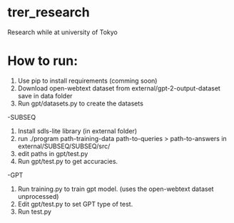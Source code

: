# trer_research
Research while at university of Tokyo

# How to run:
1. Use pip to install requirements (comming soon)
2. Download open-webtext dataset from external/gpt-2-output-dataset save in data folder
3. Run gpt/datasets.py to create the datasets
   
-SUBSEQ
1. Install sdls-lite library (in external folder)
2. run ./program path-training-data path-to-queries > path-to-answers in external/SUBSEQ/SUBSEQ/src/
3. edit paths in gpt/test.py
4. Run gpt/test.py to get accuracies.

-GPT
1. Run training.py to train gpt model. (uses the open-webtext dataset unprocessed)
2. Edit gpt/test.py to set GPT type of test.
3. Run test.py 
